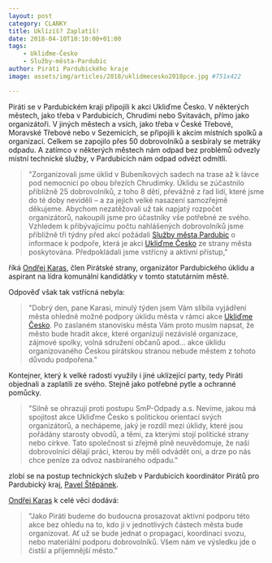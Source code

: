 ```yaml
---
layout: post
category: CLANKY
title: Uklízíš? Zaplatíš! 
date: 2018-04-10T10:10:00+01:00  
tags: 
    - Ukliďme-Česko 
    - Služby-města-Pardubic
author: Piráti Pardubického kraje 
image: assets/img/articles/2018/uklidmecesko2018pce.jpg #751x422

---
```



Piráti se v Pardubickém kraji připojili k akci Ukliďme Česko. 
V některých městech, jako třeba v Pardubicích, Chrudimi nebo Svitavách, 
přímo jako organizátoři. V jiných městech a vsích, jako třeba v 
České Třebové, Moravské Třebové nebo v Sezemicích, se připojili k 
akcím místních spolků a organizací. Celkem se zapojilo přes 50 dobrovolníků 
a sesbíraly se metráky odpadu. A zatímco v některých městech nám odpad bez 
problémů  odvezly místní technické služby, v Pardubicích nám odpad 
odvézt odmítli.

> "Zorganizovali jsme úklid v Bubeníkových sadech na trase až k lávce 
pod nemocnicí po obou březích Chrudimky. Úklidu se zúčastnilo přibližně 
25 dobrovolníků, z toho 8 dětí, převážně z řad lidí, které jsme do té 
doby neviděli – a za jejich velké nasazení samozřejmě děkujeme. Abychom 
nezatěžovali už tak napjatý rozpočet organizátorů, nakoupili jsme pro 
účastníky vše potřebné ze svého. Vzhledem k přibývajícímu počtu nahlášených 
dobrovolníků jsme přibližně tři týdny před akcí požádali 
[Služby města Pardubic] o informace k podpoře, která je akci 
[Ukliďme Česko] ze strany města poskytována. Předpokládali 
jsme vstřícný a aktivní přístup," 

říká [Ondřej Karas], člen Pirátské strany, organizátor 
Pardubického úklidu a aspirant na lídra komunální kandidátky 
v tomto statutárním městě.

Odpověď však tak vstřícná nebyla: 

> "Dobrý den, pane Karasi, minulý týden jsem Vám slíbila vyjádření 
města ohledně možné podpory úklidu města v rámci akce [Ukliďme Česko]. 
Po zaslaném stanovisku města Vám proto musím napsat, že město bude 
hradit akce, které organizují nezávislé organizace, zájmové spolky, 
volná sdružení občanů apod... akce úklidu organizovaného Českou
pirátskou stranou nebude městem z tohoto důvodu podpořena."

Kontejner, který k velké radosti využily i jiné uklízející party, 
tedy Piráti objednali a zaplatili ze svého. Stejně jako potřebné 
pytle a ochranné pomůcky.

> "Silně se ohrazuji proti postupu SmP-Odpady a.s. Nevíme, jakou 
má spojitost akce Ukliďme Česko s politickou orientací svých organizátorů, 
a nechápeme, jaký je rozdíl mezi úklidy, které jsou pořádány starosty obvodů, 
a těmi, za kterými stojí politické strany nebo církve. Tato společnost si 
zřejmě plně neuvědomuje, že naši dobrovolníci dělají práci, kterou by měli 
odvádět oni, a drze po nás chce peníze za odvoz nasbíraného odpadu."

zlobí se na postup technických služeb v Pardubicích koordinátor 
Pirátů pro Pardubický kraj, [Pavel Štěpánek].

[Ondřej Karas] k celé věci dodává: 

> "Jako Piráti budeme do budoucna prosazovat aktivní podporu této akce bez 
ohledu na to, kdo ji v jednotlivých částech města bude organizovat. Ať už 
se bude jednat o propagaci, koordinaci svozu, nebo materiální podporu dobrovolníků. 
Všem nám ve výsledku jde o čistší a příjemnější město."


[Ukliďme Česko]: http://www.uklidmecesko.cz/
[Služby města Pardubic]: http://www.smp-pce.cz/
[Ondřej Karas]: /lide/ondrej-karas/
[Pavel Štěpánek]: /lide/pavel-stepanek/

